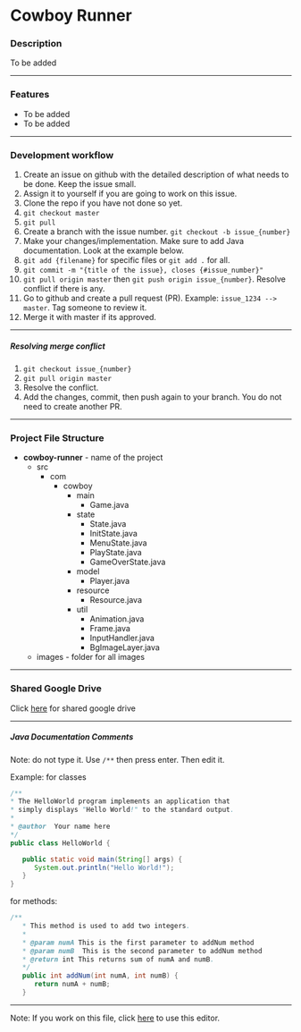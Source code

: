 # Cowboy Runner

### Description
To be added

------------

### Features
- To be added
- To be added

------------

### Development workflow
1. Create an issue on github with the detailed description of what needs to be done. Keep the issue small.
2. Assign it to yourself if you are going to work on this issue.
3. Clone the repo if you have not done so yet.
4. `git checkout master`
5. `git pull`
6. Create a branch with the issue number. `git checkout -b issue_{number}`
7. Make your changes/implementation. Make sure to add Java documentation. Look at the example below.
8. `git add {filename}` for specific files or `git add .` for all.
9. `git commit -m "{title of the issue}, closes {#issue_number}"`
10. `git pull origin master` then `git push origin issue_{number}`. Resolve conflict if there is any.
11. Go to github and create a pull request (PR). Example: `issue_1234 --> master`. Tag someone to review it.
12. Merge it with master if its approved.

------------

##### Resolving merge conflict
1. `git checkout issue_{number}`
2. `git pull origin master`
3. Resolve the conflict.
4. Add the changes, commit, then push again to your branch. You do not need to create another PR.

------------

### Project File Structure
- **cowboy-runner** - name of the project
	- src
		- com
			- cowboy
				- main
					- Game.java
				- state
					- State.java
					- InitState.java
					- MenuState.java
					- PlayState.java
					- GameOverState.java
				- model
					- Player.java
				- resource
					- Resource.java
				- util
					- Animation.java
					- Frame.java
					- InputHandler.java
					- BgImageLayer.java
	- images - folder for all images

------------

### Shared Google Drive
Click [here](https://drive.google.com/open?id=1qbP4K96mR1F2hbrFmLwGcv84BqBUDFFO "here") for shared google drive

------------

##### Java Documentation Comments
Note: do not type it. Use `/**` then press enter. Then edit it.

Example:  for classes
```java
/**
* The HelloWorld program implements an application that
* simply displays "Hello World!" to the standard output.
*
* @author  Your name here
*/
public class HelloWorld {

   public static void main(String[] args) {
      System.out.println("Hello World!");
   }
}
```

for methods:
```java
/**
   * This method is used to add two integers.
   *
   * @param numA This is the first parameter to addNum method
   * @param numB  This is the second parameter to addNum method
   * @return int This returns sum of numA and numB.
   */
   public int addNum(int numA, int numB) {
      return numA + numB;
   }
```

------------

Note: If you work on this file, click [here](https://pandao.github.io/editor.md/en.html "here") to use this editor.